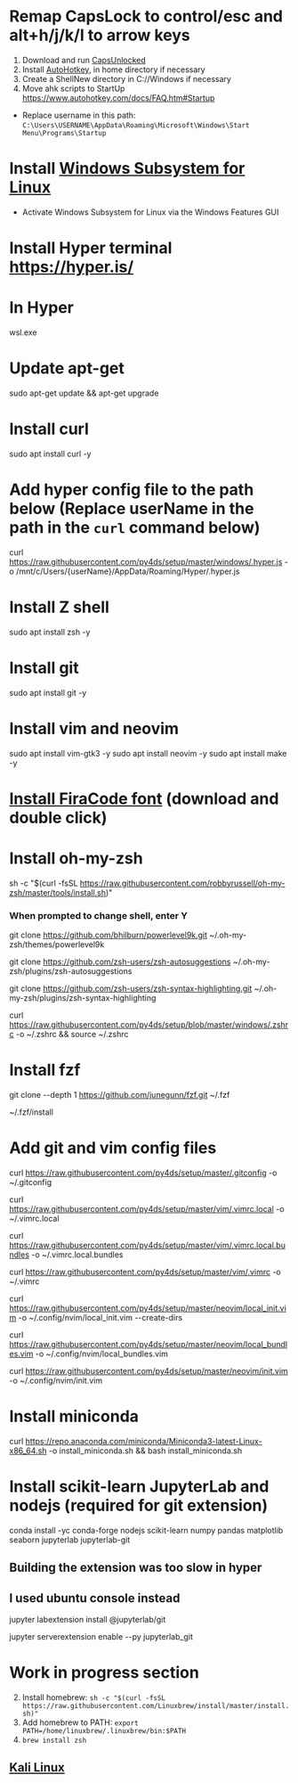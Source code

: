 # Remap CapsLock to control/esc and alt+h/j/k/l to arrow keys
1. Download and run [CapsUnlocked](https://github.com/kshenoy/CapsUnlocked/releases)
2. Install [AutoHotkey](https://www.autohotkey.com/), in home directory if necessary
3. Create a ShellNew directory in C://Windows if necessary
4. Move ahk scripts to StartUp https://www.autohotkey.com/docs/FAQ.htm#Startup 
  - Replace username in this path: `C:\Users\USERNAME\AppData\Roaming\Microsoft\Windows\Start Menu\Programs\Startup`
# Install [Windows Subsystem for Linux](https://docs.microsoft.com/en-us/windows/wsl/install-win10)
- Activate Windows Subsystem for Linux via the Windows Features GUI

# Install Hyper terminal https://hyper.is/

# In Hyper
wsl.exe

# Update apt-get
sudo apt-get update && apt-get upgrade

# Install curl
sudo apt install curl -y

# Add hyper config file to the path below (Replace userName in the path in the `curl` command below)
curl https://raw.githubusercontent.com/py4ds/setup/master/windows/.hyper.js -o /mnt/c/Users/{userName}/AppData/Roaming/Hyper/.hyper.js

# Install Z shell
sudo apt install zsh -y

# Install git
sudo apt install git -y

# Install vim and neovim
sudo apt install vim-gtk3 -y
sudo apt install neovim -y
sudo apt install make -y

# [Install FiraCode font](https://github.com/ryanoasis/nerd-fonts/blob/master/patched-fonts/FiraCode/Regular/complete/Fura%20Code%20Regular%20Nerd%20Font%20Complete%20Windows%20Compatible.ttf) (download and double click)

# Install oh-my-zsh
sh -c "$(curl -fsSL https://raw.githubusercontent.com/robbyrussell/oh-my-zsh/master/tools/install.sh)"
### When prompted to change shell, enter Y

git clone https://github.com/bhilburn/powerlevel9k.git ~/.oh-my-zsh/themes/powerlevel9k

git clone https://github.com/zsh-users/zsh-autosuggestions ~/.oh-my-zsh/plugins/zsh-autosuggestions

git clone https://github.com/zsh-users/zsh-syntax-highlighting.git ~/.oh-my-zsh/plugins/zsh-syntax-highlighting

curl https://raw.githubusercontent.com/py4ds/setup/blob/master/windows/.zshrc -o ~/.zshrc && source ~/.zshrc

# Install fzf
git clone --depth 1 https://github.com/junegunn/fzf.git ~/.fzf

~/.fzf/install

# Add git and vim config files
curl https://raw.githubusercontent.com/py4ds/setup/master/.gitconfig -o ~/.gitconfig

curl https://raw.githubusercontent.com/py4ds/setup/master/vim/.vimrc.local -o ~/.vimrc.local

curl https://raw.githubusercontent.com/py4ds/setup/master/vim/.vimrc.local.bundles -o ~/.vimrc.local.bundles

curl https://raw.githubusercontent.com/py4ds/setup/master/vim/.vimrc -o ~/.vimrc

curl https://raw.githubusercontent.com/py4ds/setup/master/neovim/local_init.vim -o ~/.config/nvim/local_init.vim --create-dirs

curl https://raw.githubusercontent.com/py4ds/setup/master/neovim/local_bundles.vim -o ~/.config/nvim/local_bundles.vim

curl https://raw.githubusercontent.com/py4ds/setup/master/neovim/init.vim -o ~/.config/nvim/init.vim

# Install miniconda
curl https://repo.anaconda.com/miniconda/Miniconda3-latest-Linux-x86_64.sh -o install_miniconda.sh && bash install_miniconda.sh

# Install scikit-learn JupyterLab and nodejs (required for git extension)
conda install -yc conda-forge nodejs scikit-learn numpy pandas matplotlib seaborn jupyterlab jupyterlab-git

## Building the extension was too slow in hyper
## I used ubuntu console instead
jupyter labextension install @jupyterlab/git

jupyter serverextension enable --py jupyterlab_git

# Work in progress section
2. Install homebrew: `sh -c "$(curl -fsSL https://raw.githubusercontent.com/Linuxbrew/install/master/install.sh)"`
3. Add homebrew to PATH: `export PATH=/home/linuxbrew/.linuxbrew/bin:$PATH`
4. `brew install zsh`

## [Kali Linux](https://www.microsoft.com/store/apps/9PKR34TNCV07)

